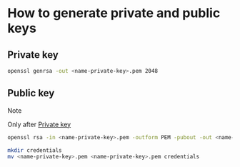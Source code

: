 # How to generate private and public keys

## Private key

```bash
openssl genrsa -out <name-private-key>.pem 2048
```

## Public key
> [!NOTE]
>
> Only after [Private key](#private-key)

```bash
openssl rsa -in <name-private-key>.pem -outform PEM -pubout -out <name-public-key>.pem
```

```bash
mkdir credentials
mv <name-private-key>.pem <name-private-key>.pem credentials
```
